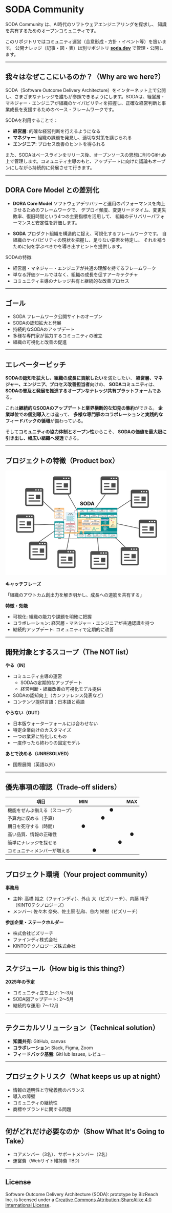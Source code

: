 # SODA Community

SODA Community は、AI時代のソフトウェアエンジニアリングを探求し、
知識を共有するためのオープンコミュニティです。

このリポジトリではコミュニティ運営（合意形成・方針・イベント等）を扱います。
公開ナレッジ（記事・図・表）は別リポジトリ [**soda.dev**](https://github.com/Findy/soda.dev) で管理・公開します。

---

## 我々はなぜここにいるのか？（Why are we here?）

SODA（Software Outcome Delivery Architecture）をインターネット上で公開し、さまざまなナレッジを誰もが参照できるようにします。SODAは、経営層・マネジャー・エンジニアが組織のケイパビリティを把握し、正確な経営判断と事業成長を支援するためのベース・フレームワークです。

SODAを利用することで：

- **経営層**: 的確な経営判断を行えるようになる
- **マネジャー**: 組織の課題を発見し、適切な対策を講じられる
- **エンジニア**: プロセス改善のヒントを得られる

また、SODAはベースラインをリリース後、オープンソースの思想に則りGitHub上で管理します。コミュニティ主導のもと、アップデートに向けた議論もオープンにしながら持続的に発展させて行きます。

---

## DORA Core Model との差別化

- **DORA Core Model**
  ソフトウェアデリバリーと運用のパフォーマンスを向上させるためのフレームワークで、
  デプロイ頻度、変更リードタイム、変更失敗率、復旧時間という4つの主要指標を活用して、
  組織のデリバリーパフォーマンスと安定性を評価します。

- **SODA**
  プロダクト組織を構造的に捉え、可視化するフレームワークです。
  自組織のケイパビリティの現状を把握し、足りない要素を特定し、
  それを補うために何を学ぶべきかを導き出すヒントを提供します。

SODAの特徴:

- 経営層・マネジャー・エンジニアが共通の理解を持てるフレームワーク
- 単なる評価ツールではなく、組織の成長を促すアーキテクチャ
- コミュニティ主導のナレッジ共有と継続的な改善プロセス

---

## ゴール

- SODA フレームワーク公開サイトのオープン
- SODAの認知拡大と発展
- 持続的なSODAのアップデート
- 多様な専門家が協力するコミュニティの確立
- 組織の可視化と改善の促進

---

## エレベーターピッチ

**SODAの認知を拡大し、組織の成長に貢献したい**を満たしたい、
**経営層、マネジャー、エンジニア、プロセス改善担当者**向けの、
**SODAコミュニティ**は、
**SODAの普及と発展を推進するオープンなナレッジ共有プラットフォーム**である。

これは**継続的なSODAのアップデートと業界横断的な知見の集約**ができる。
**企業単位での個別導入**とは違って、
**多様な専門家のコラボレーションと実践的なフィードバックの循環**が備わっている。

そして**コミュニティの協力体制とオープン性**からこそ、
**SODAの価値を最大限に引き出し、幅広い組織へ浸透**できる。

---

## プロジェクトの特徴（Product box）

![SODA Product Box](images/SODA_Product_box.png)

**キャッチフレーズ**

「組織のアウトカム創出力を解き明かし、成長への道筋を共有する」

**特徴・効能**

- 可視化: 組織の能力や課題を明確に把握
- コラボレーション: 経営層・マネジャー・エンジニアが共通認識を持つ
- 継続的アップデート: コミュニティで定期的に改善

---

## 開発対象とするスコープ（The NOT list）

**やる（IN）**
- コミュニティ主導の運営
  - SODAの定期的なアップデート
  - 経営判断・組織改善の可視化モデル提供
- SODAの認知向上（カンファレンス発表など）
- コンテンツ提供言語：日本語と英語

**やらない（OUT）**
- 日本版ウォーターフォールには合わせない
- 特定企業向けのカスタマイズ
- 一つの業界に特化したもの
- 一度作ったら終わりの固定モデル

**あとで決める（UNRESOLVED）**
- 国際展開（英語以外）

---

## 優先事項の確認（Trade-off sliders）

| 項目                     | MIN |     |     |     |     | MAX |
|--------------------------|:---:|:---:|:---:|:---:|:---:|:---:|
| 機能をぜんぶ揃える（スコープ） |     |     |     |  ●  |     |     |
| 予算内に収める（予算）        |     |     |  ●  |     |     |     |
| 期日を死守する（時間）        |  ●  |     |     |     |     |     |
| 高い品質、情報の正確性        |     |     |     |     |     |  ●  |
| 簡単にナレッジを探せる        |     |     |     |     |  ●  |     |
| コミュニティメンバーが増える   |     |  ●  |     |     |     |     |

---

## プロジェクト環境（Your project community）

**事務局**
- 主幹: 高橋 裕之（ファインディ）、外山 大（ビズリーチ）、内藤 靖子（KINTOテクノロジーズ）
- メンバー: 佐々木 奈央、佐土原 弘和、谷内 栄樹（ビズリーチ）

**参加企業・ステークホルダー**
- 株式会社ビズリーチ
- ファインディ株式会社
- KINTOテクノロジーズ株式会社

---

## スケジュール（How big is this thing?）

**2025年の予定**

- コミュニティ立ち上げ: 1〜3月
- SODA図アップデート: 2〜5月
- 継続的な運用: 7〜12月

---

## テクニカルソリューション（Technical solution）

- **知識共有**: GitHub, canvas
- **コラボレーション**: Slack, Figma, Zoom
- **フィードバック基盤**: GitHub Issues, レビュー

---

## プロジェクトリスク（What keeps us up at night）

- 情報の透明性と守秘義務のバランス
- 導入の障壁
- コミュニティの継続性
- 商標やブランドに関する問題

---

## 何がどれだけ必要なのか（Show What It's Going to Take）

- コアメンバー（3名）、サポートメンバー（2名）
- 運営費（Webサイト維持費 TBD）

---

## License
Software Outcome Delivery Architecture (SODA): prototype by BizReach Inc.
is licensed under a [Creative Commons Attribution-ShareAlike 4.0 International License](https://creativecommons.org/licenses/by-sa/4.0/).